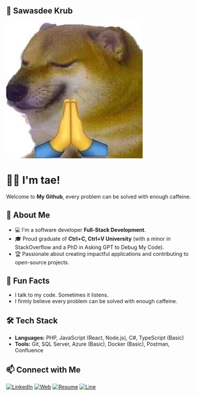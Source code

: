 
## 📸 Sawasdee Krub
![Alt text](image.png)

# 👋😎 I'm tae!

Welcome to **My Github**, every problem can be solved with enough caffeine.  


## 🚀 About Me
- 💻 I'm a software developer **Full-Stack Development**.
- 🎓 Proud graduate of **Ctrl+C, Ctrl+V University** (with a minor in StackOverflow and a PhD in Asking GPT to Debug My Code).  
- 🏆 Passionate about creating impactful applications and contributing to open-source projects.

## 💬 Fun Facts  
- I talk to my code. Sometimes it listens.  
- I firmly believe every problem can be solved with enough caffeine.  


## 🛠 Tech Stack
- **Languages:** PHP, JavaScript (React, Node.js), C#, TypeScript (Basic)
- **Tools:** Git, SQL Server, Azure (Basic), Docker (Basic), Postman, Confluence

## 📫 Connect with Me
[![LinkedIn](https://img.shields.io/badge/LinkedIn-Profile-blue?logo=linkedin)](hhttps://www.linkedin.com/in/taeTriphop/)
[![Web](https://img.shields.io/badge/Portfolio-Website-orange?logo=google-chrome)](https://taetriphop.github.io/g9h/)
[![Resume](https://img.shields.io/badge/My-Resume-yellow?logo=readthedocs)](https://taetriphop.github.io/g9h/)
[![Line](https://img.shields.io/badge/Contact-Line-green)](https://drive.google.com/drive/folders/1Me4hgGdX0N0FMZmHM6yWrKH_AbOiuf32)


